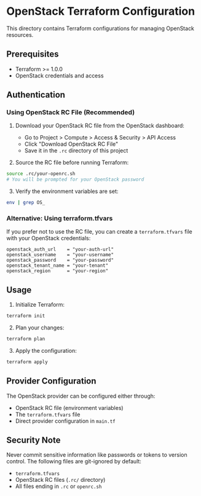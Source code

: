 # OpenStack Terraform Configuration

This directory contains Terraform configurations for managing OpenStack resources.

## Prerequisites

- Terraform >= 1.0.0
- OpenStack credentials and access

## Authentication

### Using OpenStack RC File (Recommended)

1. Download your OpenStack RC file from the OpenStack dashboard:
   - Go to Project > Compute > Access & Security > API Access
   - Click "Download OpenStack RC File"
   - Save it in the `.rc` directory of this project

2. Source the RC file before running Terraform:
```bash
source .rc/your-openrc.sh
# You will be prompted for your OpenStack password
```

3. Verify the environment variables are set:
```bash
env | grep OS_
```

### Alternative: Using terraform.tfvars

If you prefer not to use the RC file, you can create a `terraform.tfvars` file with your OpenStack credentials:
```hcl
openstack_auth_url    = "your-auth-url"
openstack_username    = "your-username"
openstack_password    = "your-password"
openstack_tenant_name = "your-tenant"
openstack_region      = "your-region"
```

## Usage

1. Initialize Terraform:
```bash
terraform init
```

2. Plan your changes:
```bash
terraform plan
```

3. Apply the configuration:
```bash
terraform apply
```

## Provider Configuration

The OpenStack provider can be configured either through:
- OpenStack RC file (environment variables)
- The `terraform.tfvars` file
- Direct provider configuration in `main.tf`

## Security Note

Never commit sensitive information like passwords or tokens to version control. The following files are git-ignored by default:
- `terraform.tfvars`
- OpenStack RC files (`.rc/` directory)
- All files ending in `.rc` or `openrc.sh` 